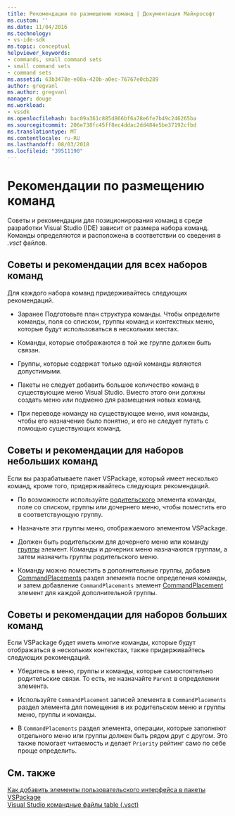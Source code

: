 ```yaml
---
title: Рекомендации по размещению команд | Документация Майкрософт
ms.custom: ''
ms.date: 11/04/2016
ms.technology:
- vs-ide-sdk
ms.topic: conceptual
helpviewer_keywords:
- commands, small command sets
- small command sets
- command sets
ms.assetid: 63b3478e-e08a-420b-a0ec-76767e0cb289
author: gregvanl
ms.author: gregvanl
manager: douge
ms.workload:
- vssdk
ms.openlocfilehash: bac09a361c885d866bf6a78e6fe7b49c246265ba
ms.sourcegitcommit: 206e738fc45ff8ec4ddac2dd484e5be37192cfbd
ms.translationtype: MT
ms.contentlocale: ru-RU
ms.lasthandoff: 08/03/2018
ms.locfileid: "39511190"
---
```

# <a name="command-placement-guidelines"></a>Рекомендации по размещению команд
Советы и рекомендации для позиционирования команд в среде разработки Visual Studio (IDE) зависит от размера набора команд. Команды определяются и расположена в соответствии со сведения в *.vsct* файлов.  
  
## <a name="best-practices-for-all-command-sets"></a>Советы и рекомендации для всех наборов команд  
 Для каждого набора команд придерживайтесь следующих рекомендаций.  
  
-   Заранее Подготовьте план структура команды. Чтобы определите команды, поля со списком, группы команд и контекстных меню, которые будут использоваться в нескольких местах.  
  
-   Команды, которые отображаются в той же группе должен быть связан.  
  
-   Группы, которые содержат только одной команды являются допустимыми.  
  
-   Пакеты не следует добавить большое количество команд в существующие меню Visual Studio. Вместо этого они должны создать меню или подменю для размещения новых команд.  
  
-   При переводе команду на существующее меню, имя команды, чтобы его назначение было понятно, и его не следует путать с помощью существующих команд.  
  
## <a name="best-practices-for-small-command-sets"></a>Советы и рекомендации для наборов небольших команд  
 Если вы разрабатываете пакет VSPackage, который имеет несколько команд, кроме того, придерживайтесь следующих рекомендаций.  
  
-   По возможности используйте [родительского](../../extensibility/parent-element.md) элемента команды, поле со списком, группы или дочернего меню, чтобы поместить его в соответствующую группу.  
  
-   Назначьте эти группы меню, отображаемого элементом VSPackage.  
  
-   Должен быть родительским для дочернего меню или команду [группы](../../extensibility/group-element.md) элемент. Команды и дочерних меню назначаются группам, а затем назначить группы родительского меню.  
  
-   Команду можно поместить в дополнительные группы, добавив [CommandPlacements](../../extensibility/commandplacements-element.md) раздел элемента после определения команды, и затем добавление `CommandPlacements` элемент [CommandPlacement](../../extensibility/commandplacement-element.md) элемент для каждой дополнительной группы.  
  
## <a name="best-practices-for-large-command-sets"></a>Советы и рекомендации для наборов больших команд  
 Если VSPackage будет иметь многие команды, которые будут отображаться в нескольких контекстах, также придерживайтесь следующих рекомендаций.  
  
-   Убедитесь в меню, группы и команды, которые самостоятельно родительские связи. То есть, не назначайте `Parent` в определении элемента.  
  
-   Используйте `CommandPlacement` записей элемента в `CommandPlacements` раздел элемента для помещения в их родительском меню и группы меню, группы и команды.  
  
-   В `CommandPlacements` раздел элемента, операции, которые заполняют отдельного меню или группы должен быть рядом друг с другом. Это также помогает читаемость и делает `Priority` рейтинг само по себе проще определить.  
  
## <a name="see-also"></a>См. также  
 [Как добавить элементы пользовательского интерфейса в пакеты VSPackage](../../extensibility/internals/how-vspackages-add-user-interface-elements.md)   
 [Visual Studio командные файлы table (.vsct)](../../extensibility/internals/visual-studio-command-table-dot-vsct-files.md)